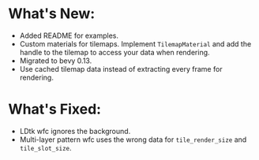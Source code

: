# What's New:

- Added README for examples.
- Custom materials for tilemaps. Implement `TilemapMaterial` and add the handle to the tilemap to access your data when rendering.
- Migrated to bevy 0.13.
- Use cached tilemap data instead of extracting every frame for rendering.

# What's Fixed:

- LDtk wfc ignores the background.
- Multi-layer pattern wfc uses the wrong data for `tile_render_size` and `tile_slot_size`.
